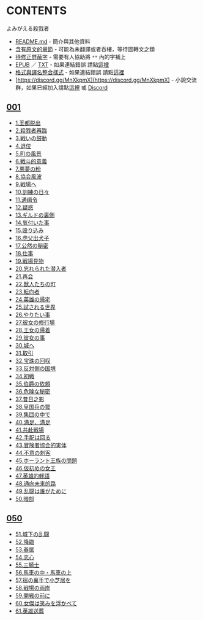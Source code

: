 # CONTENTS

よみがえる殺戮者


- [README.md](README.md) - 簡介與其他資料
- [含有原文的章節](ja.md) - 可能為未翻譯或者吞樓，等待圖轉文之類
- [待修正屏蔽字](%E5%BE%85%E4%BF%AE%E6%AD%A3%E5%B1%8F%E8%94%BD%E5%AD%97.md) - 需要有人協助將 `**` 內的字補上
- [EPUB](https://gitee.com/demogitee/epub-txt/tree/master/user_out/%E3%82%88%E3%81%BF%E3%81%8C%E3%81%88%E3%82%8B%E6%AE%BA%E6%88%AE%E8%80%85.epub) ／ [TXT](https://gitee.com/demogitee/epub-txt/tree/master/user_out/out/%E3%82%88%E3%81%BF%E3%81%8C%E3%81%88%E3%82%8B%E6%AE%BA%E6%88%AE%E8%80%85.out.txt) - 如果連結錯誤 請點[這裡](https://gitee.com/demogitee/epub-txt)
- [格式與譯名整合樣式](https://github.com/bluelovers/node-novel/blob/master/lib/locales/%E3%82%88%E3%81%BF%E3%81%8C%E3%81%88%E3%82%8B%E6%AE%BA%E6%88%AE%E8%80%85.ts) - 如果連結錯誤 請點[這裡](https://github.com/bluelovers/node-novel/tree/master/lib/locales)
- [https://discord.gg/MnXkpmX](https://discord.gg/MnXkpmX) - 小說交流群，如果已經加入請點[這裡](https://discordapp.com/channels/467794087769014273/467794088285175809) 或 [Discord](https://discordapp.com/channels/@me)


## [001](001)

- [1.王都脱出](001/1.%E7%8E%8B%E9%83%BD%E8%84%B1%E5%87%BA.txt)
- [2.殺戮者再臨](001/2.%E6%AE%BA%E6%88%AE%E8%80%85%E5%86%8D%E8%87%A8.txt)
- [3.戦いの鼓動](001/3.%E6%88%A6%E3%81%84%E3%81%AE%E9%BC%93%E5%8B%95.txt)
- [4.退位](001/4.%E9%80%80%E4%BD%8D.txt)
- [5.町の風景](001/5.%E7%94%BA%E3%81%AE%E9%A2%A8%E6%99%AF.txt)
- [6.戦斗的意義](001/6.%E6%88%A6%E6%96%97%E7%9A%84%E6%84%8F%E7%BE%A9.txt)
- [7.悪夢の粉](001/7.%E6%82%AA%E5%A4%A2%E3%81%AE%E7%B2%89.txt)
- [8.協会風波](001/8.%E5%8D%94%E4%BC%9A%E9%A2%A8%E6%B3%A2.txt)
- [9.戦場へ](001/9.%E6%88%A6%E5%A0%B4%E3%81%B8.txt)
- [10.訓練の日々](001/10.%E8%A8%93%E7%B7%B4%E3%81%AE%E6%97%A5%E3%80%85.txt)
- [11.通缉令](001/11.%E9%80%9A%E7%BC%89%E4%BB%A4.txt)
- [12.疑惑](001/12.%E7%96%91%E6%83%91.txt)
- [13.ギルドの裏側](001/13.%E3%82%AE%E3%83%AB%E3%83%89%E3%81%AE%E8%A3%8F%E5%81%B4.txt)
- [14.気付いた事](001/14.%E6%B0%97%E4%BB%98%E3%81%84%E3%81%9F%E4%BA%8B.txt)
- [15.殴り込み](001/15.%E6%AE%B4%E3%82%8A%E8%BE%BC%E3%81%BF.txt)
- [16.虎父出犬子](001/16.%E8%99%8E%E7%88%B6%E5%87%BA%E7%8A%AC%E5%AD%90.txt)
- [17.公然の秘密](001/17.%E5%85%AC%E7%84%B6%E3%81%AE%E7%A7%98%E5%AF%86.txt)
- [18.仕事](001/18.%E4%BB%95%E4%BA%8B.txt)
- [19.戦場見物](001/19.%E6%88%A6%E5%A0%B4%E8%A6%8B%E7%89%A9.txt)
- [20.忘れられた潜入者](001/20.%E5%BF%98%E3%82%8C%E3%82%89%E3%82%8C%E3%81%9F%E6%BD%9C%E5%85%A5%E8%80%85.txt)
- [21.再会](001/21.%E5%86%8D%E4%BC%9A.txt)
- [22.獣人たちの町](001/22.%E7%8D%A3%E4%BA%BA%E3%81%9F%E3%81%A1%E3%81%AE%E7%94%BA.txt)
- [23.転向者](001/23.%E8%BB%A2%E5%90%91%E8%80%85.txt)
- [24.英雄の帰宅](001/24.%E8%8B%B1%E9%9B%84%E3%81%AE%E5%B8%B0%E5%AE%85.txt)
- [25.試される世界](001/25.%E8%A9%A6%E3%81%95%E3%82%8C%E3%82%8B%E4%B8%96%E7%95%8C.txt)
- [26.やりたい事](001/26.%E3%82%84%E3%82%8A%E3%81%9F%E3%81%84%E4%BA%8B.txt)
- [27.彼女の修行場](001/27.%E5%BD%BC%E5%A5%B3%E3%81%AE%E4%BF%AE%E8%A1%8C%E5%A0%B4.txt)
- [28.王女の帰着](001/28.%E7%8E%8B%E5%A5%B3%E3%81%AE%E5%B8%B0%E7%9D%80.txt)
- [29.彼女の事](001/29.%E5%BD%BC%E5%A5%B3%E3%81%AE%E4%BA%8B.txt)
- [30.城へ](001/30.%E5%9F%8E%E3%81%B8.txt)
- [31.取引](001/31.%E5%8F%96%E5%BC%95.txt)
- [32.宝珠の回収](001/32.%E5%AE%9D%E7%8F%A0%E3%81%AE%E5%9B%9E%E5%8F%8E.txt)
- [33.反対側の国境](001/33.%E5%8F%8D%E5%AF%BE%E5%81%B4%E3%81%AE%E5%9B%BD%E5%A2%83.txt)
- [34.初戦](001/34.%E5%88%9D%E6%88%A6.txt)
- [35.伯爵の依頼](001/35.%E4%BC%AF%E7%88%B5%E3%81%AE%E4%BE%9D%E9%A0%BC.txt)
- [36.危険な秘密](001/36.%E5%8D%B1%E9%99%BA%E3%81%AA%E7%A7%98%E5%AF%86.txt)
- [37.昔日之影](001/37.%E6%98%94%E6%97%A5%E4%B9%8B%E5%BD%B1.txt)
- [38.皇国兵の罠](001/38.%E7%9A%87%E5%9B%BD%E5%85%B5%E3%81%AE%E7%BD%A0.txt)
- [39.集団の中で](001/39.%E9%9B%86%E5%9B%A3%E3%81%AE%E4%B8%AD%E3%81%A7.txt)
- [40.満足、満足](001/40.%E6%BA%80%E8%B6%B3%E3%80%81%E6%BA%80%E8%B6%B3.txt)
- [41.共赴戦場](001/41.%E5%85%B1%E8%B5%B4%E6%88%A6%E5%A0%B4.txt)
- [42.手配は回る](001/42.%E6%89%8B%E9%85%8D%E3%81%AF%E5%9B%9E%E3%82%8B.txt)
- [43.冒険者協会的実体](001/43.%E5%86%92%E9%99%BA%E8%80%85%E5%8D%94%E4%BC%9A%E7%9A%84%E5%AE%9F%E4%BD%93.txt)
- [44.不意の刺客](001/44.%E4%B8%8D%E6%84%8F%E3%81%AE%E5%88%BA%E5%AE%A2.txt)
- [45.ホーラント王族の問題](001/45.%E3%83%9B%E3%83%BC%E3%83%A9%E3%83%B3%E3%83%88%E7%8E%8B%E6%97%8F%E3%81%AE%E5%95%8F%E9%A1%8C.txt)
- [46.仮初めの女王](001/46.%E4%BB%AE%E5%88%9D%E3%82%81%E3%81%AE%E5%A5%B3%E7%8E%8B.txt)
- [47.英雄的軽語](001/47.%E8%8B%B1%E9%9B%84%E7%9A%84%E8%BB%BD%E8%AA%9E.txt)
- [48.通向未来的路](001/48.%E9%80%9A%E5%90%91%E6%9C%AA%E6%9D%A5%E7%9A%84%E8%B7%AF.txt)
- [49.乱闘は誰がために](001/49.%E4%B9%B1%E9%97%98%E3%81%AF%E8%AA%B0%E3%81%8C%E3%81%9F%E3%82%81%E3%81%AB.txt)
- [50.暗部](001/50.%E6%9A%97%E9%83%A8.txt)


## [050](050)

- [51.城下の乱闘](050/51.%E5%9F%8E%E4%B8%8B%E3%81%AE%E4%B9%B1%E9%97%98.txt)
- [52.降臨](050/52.%E9%99%8D%E8%87%A8.txt)
- [53.眷属](050/53.%E7%9C%B7%E5%B1%9E.txt)
- [54.恋心](050/54.%E6%81%8B%E5%BF%83.txt)
- [55.三騎士](050/55.%E4%B8%89%E9%A8%8E%E5%A3%AB.txt)
- [56.馬車の中・馬車の上](050/56.%E9%A6%AC%E8%BB%8A%E3%81%AE%E4%B8%AD%E3%83%BB%E9%A6%AC%E8%BB%8A%E3%81%AE%E4%B8%8A.txt)
- [57.宿の裏手で小芝居を](050/57.%E5%AE%BF%E3%81%AE%E8%A3%8F%E6%89%8B%E3%81%A7%E5%B0%8F%E8%8A%9D%E5%B1%85%E3%82%92.txt)
- [58.戦場の両岸](050/58.%E6%88%A6%E5%A0%B4%E3%81%AE%E4%B8%A1%E5%B2%B8.txt)
- [59.開戦の前に](050/59.%E9%96%8B%E6%88%A6%E3%81%AE%E5%89%8D%E3%81%AB.txt)
- [60.女傑は笑みを浮かべて](050/60.%E5%A5%B3%E5%82%91%E3%81%AF%E7%AC%91%E3%81%BF%E3%82%92%E6%B5%AE%E3%81%8B%E3%81%B9%E3%81%A6.txt)
- [61.英雄送葬](050/61.%E8%8B%B1%E9%9B%84%E9%80%81%E8%91%AC.txt)

